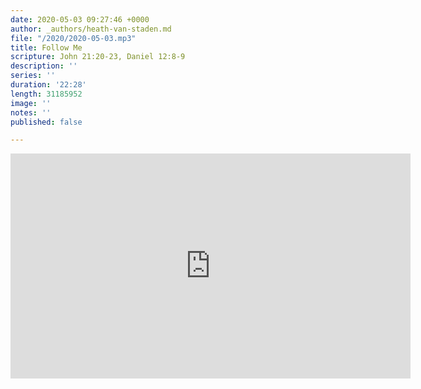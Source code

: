 ```yaml
---
date: 2020-05-03 09:27:46 +0000
author: _authors/heath-van-staden.md
file: "/2020/2020-05-03.mp3"
title: Follow Me
scripture: John 21:20-23, Daniel 12:8-9
description: ''
series: ''
duration: '22:28'
length: 31185952
image: ''
notes: ''
published: false

---
```

<iframe src="https://player.vimeo.com/video/414437536" width="640" height="360" frameborder="0" allow="autoplay; fullscreen" allowfullscreen></iframe>